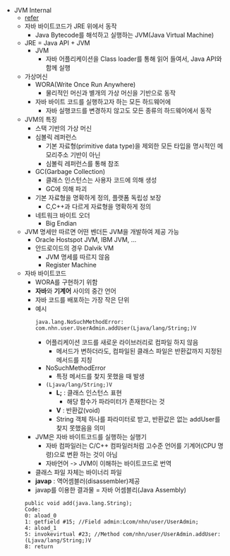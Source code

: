 - JVM Internal
    - [refer](https://d2.naver.com/helloworld/1230)
    - 자바 바이트코드가 JRE 위에서 동작
        - Java Bytecode를 해석하고 실행하는 JVM(Java Virtual Machine)
    - JRE = Java API + JVM
        - JVM
            - 자바 어플리케이션을 Class loader를 통해 읽어 들여서, Java API와 함께 실행
    - 가상머신
        - WORA(Write Once Run Anywhere)
            - 물리적인 머신과 별개의 가상 머신을 기반으로 동작
        - 자바 바이트 코드를 실행하고자 하는 모든 하드웨어에
            - 자바 실행코드를 변경하지 않고도 모든 종류의 하드웨어에서 동작
    - JVM의 특징
        - 스택 기반의 가상 머신
        - 심볼릭 레퍼런스
            - 기본 자료형(primitive data type)을 제외한 모든 타입을 명시적인 메모리주소 기반이 아닌
            - 심볼릭 레퍼런스를 통해 참조
        - GC(Garbage Collection)
            - 클래스 인스턴스는 사용자 코드에 의해 생성
            - GC에 의해 파괴
        - 기본 자료형을 명확하게 정의, 플랫폼 독립성 보장
            - C,C++과 다르게 자료형을 명확하게 정의
        - 네트워크 바이트 오더
            - Big Endian
    - JVM 명세만 따르면 어떤 벤더든 JVM을 개발하여 제공 가능
        - Oracle Hostspot JVM, IBM JVM, ...
        - 안드로이드의 경우 Dalvik VM
            - JVM 명세를 따르지 않음
            - Register Machine
    - 자바 바이트코드
        - WORA를 구현하기 위함
        - **자바**와 **기계어** 사이의 중간 언어
        - 자바 코드를 배포하는 가장 작은 단위
        - 예시
            ```
            java.lang.NoSuchMethodError: com.nhn.user.UserAdmin.addUser(Ljava/lang/String;)V
            ```
            - 어플리케이션 코드를 새로운 라이브러리로 컴파일 하지 않음
                - 메서드가 변하더라도, 컴파일된 클래스 파일은 반환값까지 지정된 메서드를 지칭
            - NoSuchMethodError
                - 특정 메서드를 찾지 못했을 때 발생
            - ```(Ljava/lang/String;)V```
                - **L;** : 클래스 인스턴스 표현
                    - 해당 함수가 파라미터가 존재한다는 것
                - **V** : 반환값(void)
                - String 객체 하나를 파라미터로 받고, 반환값은 없는 addUser를 찾지 못했음을 의미
        - JVM은 자바 바이트코드를 실행하는 실행기
            - 자바 컴파일러는 C/C++ 컴파일러처럼 고수준 언어를 기계어(CPU 명령)으로 변환 하는 것이 아님
            - 자바언어 -> JVM이 이해하는 바이트코드로 번역
        - 클래스 파일 자체는 바이너리 파일
        - **javap** : 역어셈블러(disassembler)제공
        - javap를 이용한 결과물 = 자바 어셈블리(Java Assembly)
        ```
        public void add(java.lang.String);  
        Code:  
        0: aload_0  
        1: getfield #15; //Field admin:Lcom/nhn/user/UserAdmin;  
        4: aload_1  
        5: invokevirtual #23; //Method com/nhn/user/UserAdmin.addUser:(Ljava/lang/String;)V  
        8: return  
        ```